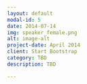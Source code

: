 ```yaml
---
layout: default
modal-id: 5
date: 2014-07-14
img: speaker_female.png
alt: image-alt
project-date: April 2014
client: Start Bootstrap
category: TBD
description: TBD

---
```

